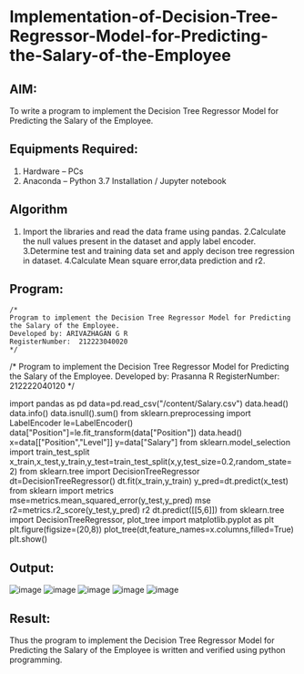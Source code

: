 # Implementation-of-Decision-Tree-Regressor-Model-for-Predicting-the-Salary-of-the-Employee

## AIM:
To write a program to implement the Decision Tree Regressor Model for Predicting the Salary of the Employee.

## Equipments Required:
1. Hardware – PCs
2. Anaconda – Python 3.7 Installation / Jupyter notebook

## Algorithm
1. Import the libraries and read the data frame using pandas.
2.Calculate the null values present in the dataset and apply label encoder.
3.Determine test and training data set and apply decison tree regression in dataset.
4.Calculate Mean square error,data prediction and r2.

## Program:
```
/*
Program to implement the Decision Tree Regressor Model for Predicting the Salary of the Employee.
Developed by: ARIVAZHAGAN G R
RegisterNumber:  212223040020
*/
```
/*
Program to implement the Decision Tree Regressor Model for Predicting the Salary of the Employee.
Developed by: Prasanna R
RegisterNumber: 212222040120
*/

import pandas as pd
data=pd.read_csv("/content/Salary.csv")
data.head()
data.info()
data.isnull().sum()
from sklearn.preprocessing import LabelEncoder
le=LabelEncoder()
data["Position"]=le.fit_transform(data["Position"])
data.head()
x=data[["Position","Level"]]
y=data["Salary"]
from sklearn.model_selection import train_test_split
x_train,x_test,y_train,y_test=train_test_split(x,y,test_size=0.2,random_state=2)
from sklearn.tree import DecisionTreeRegressor
dt=DecisionTreeRegressor()
dt.fit(x_train,y_train)
y_pred=dt.predict(x_test)
from sklearn import metrics
mse=metrics.mean_squared_error(y_test,y_pred)
mse
r2=metrics.r2_score(y_test,y_pred)
r2
dt.predict([[5,6]])
from sklearn.tree import DecisionTreeRegressor, plot_tree
import matplotlib.pyplot as plt
plt.figure(figsize=(20,8))
plot_tree(dt,feature_names=x.columns,filled=True)
plt.show()

## Output:
![image](https://github.com/ARIVAZHAGAN04/Implementation-of-Decision-Tree-Regressor-Model-for-Predicting-the-Salary-of-the-Employee/assets/161414455/4e0cedf8-a33a-4ec7-87e9-a70482ff584a)
![image](https://github.com/ARIVAZHAGAN04/Implementation-of-Decision-Tree-Regressor-Model-for-Predicting-the-Salary-of-the-Employee/assets/161414455/fb6000fc-8936-496e-ac73-87722a460ce3)
![image](https://github.com/ARIVAZHAGAN04/Implementation-of-Decision-Tree-Regressor-Model-for-Predicting-the-Salary-of-the-Employee/assets/161414455/54a8c901-8255-4271-90df-d09787374658)
![image](https://github.com/ARIVAZHAGAN04/Implementation-of-Decision-Tree-Regressor-Model-for-Predicting-the-Salary-of-the-Employee/assets/161414455/adcd330a-c16e-4086-b3a1-7e06fda937ce)
![image](https://github.com/ARIVAZHAGAN04/Implementation-of-Decision-Tree-Regressor-Model-for-Predicting-the-Salary-of-the-Employee/assets/161414455/3a147aca-7718-420b-82ca-af9832287934)






## Result:
Thus the program to implement the Decision Tree Regressor Model for Predicting the Salary of the Employee is written and verified using python programming.
